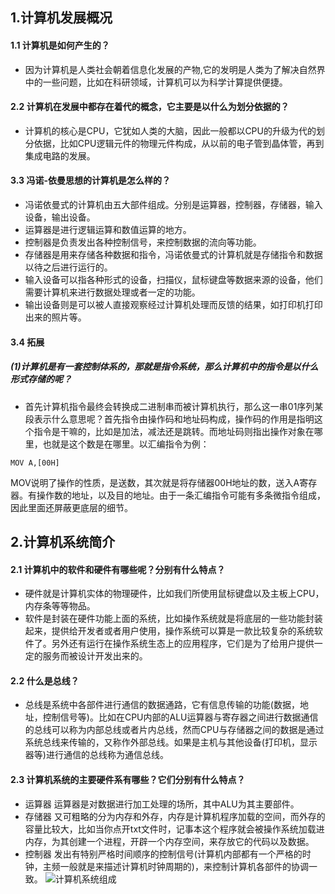 ## 1.计算机发展概况
####  1.1 计算机是如何产生的？
- 因为计算机是人类社会朝着信息化发展的产物,它的发明是人类为了解决自然界中的一些问题，比如在科研领域，计算机可以为科学计算提供便捷。
      
 #### 2.2 计算机在发展中都存在着代的概念，它主要是以什么为划分依据的？
- 计算机的核心是CPU，它犹如人类的大脑，因此一般都以CPU的升级为代的划分依据，比如CPU逻辑元件的物理元件构成，从以前的电子管到晶体管，再到集成电路的发展。      
#### 3.3 冯诺-依曼思想的计算机是怎么样的？
- 冯诺依曼式的计算机由五大部件组成。分别是运算器，控制器，存储器，输入设备，输出设备。
- 运算器是进行逻辑运算和数值运算的地方。
- 控制器是负责发出各种控制信号，来控制数据的流向等功能。
- 存储器是用来存储各种数据和指令，冯诺依曼式的计算机就是存储指令和数据以待之后进行运行的。
- 输入设备可以指各种形式的设备，扫描仪，鼠标键盘等数据来源的设备，他们需要计算机来进行数据处理或者一定的功能。
- 输出设备则是可以被人直接观察经过计算机处理而反馈的结果，如打印机打印出来的照片等。
#### 3.4 拓展
##### (1)计算机是有一套控制体系的，那就是指令系统，那么计算机中的指令是以什么形式存储的呢？
- 首先计算机指令最终会转换成二进制串而被计算机执行，那么这一串01序列某段表示什么意思呢？首先指令由操作码和地址码构成，操作码的作用是指明这个指令是干嘛的，比如是加法，减法还是跳转。而地址码则指出操作对象在哪里，也就是这个数是在哪里。以汇编指令为例：
```
MOV A,[00H]
```
 MOV说明了操作的性质，是送数，其次就是将存储器00H地址的数，送入A寄存器。有操作数的地址，以及目的地址。由于一条汇编指令可能有多条微指令组成，因此里面还屏蔽更底层的细节。
## 2.计算机系统简介
#### 2.1 计算机中的软件和硬件有哪些呢？分别有什么特点？
- 硬件就是计算机实体的物理硬件，比如我们所使用鼠标键盘以及主板上CPU，内存条等等物品。
- 软件是封装在硬件功能上面的系统，比如操作系统就是将底层的一些功能封装起来，提供给开发者或者用户使用，操作系统可以算是一款比较复杂的系统软件了。另外还有运行在操作系统生态上的应用程序，它们是为了给用户提供一定的服务而被设计开发出来的。
#### 2.2 什么是总线？
- 总线是系统中各部件进行通信的数据通路，它有信息传输的功能(数据，地址，控制信号等)。比如在CPU内部的ALU运算器与寄存器之间进行数据通信的总线可以称为内部总线或者片内总线，然而CPU与存储器之间的数据是通过系统总线来传输的，又称作外部总线。如果是主机与其他设备(打印机，显示器等)进行通信的总线称为通信总线。
#### 2.3 计算机系统的主要硬件系有哪些？它们分别有什么特点？
- 运算器 运算器是对数据进行加工处理的场所，其中ALU为其主要部件。
- 存储器 又可粗略的分为内存和外存，内存是计算机程序加载的空间，而外存的容量比较大，比如当你点开txt文件时，记事本这个程序就会被操作系统加载进内存，为其创建一个进程，开辟一个内存空间，来存放它的代码以及数据。
- 控制器 发出有特别严格时间顺序的控制信号(计算机内部都有一个严格的时钟，主频一般就是来描述计算机时钟周期的)，来控制计算机各部件的协调一致。
![计算机系统组成](https://upload-images.jianshu.io/upload_images/16886744-05273a4af1c33aa1.png?imageMogr2/auto-orient/strip%7CimageView2/2/w/1240)
